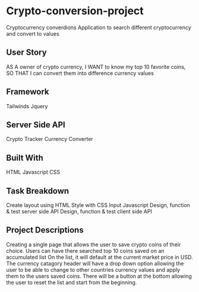 # Crypto-conversion-project
Cryptocurrency converdions
Application to search different cryptocurrency and convert to values 

## User Story
AS A owner of crypto currency, I WANT to know my top 10 favorite coins, SO THAT I can convert them into difference currency values

## Framework
Tailwinds
Jquery

## Server Side API
Crypto Tracker
Currency Converter

## Built With
HTML
Javascript
CSS

## Task Breakdown
Create layout using HTML
Style with CSS
Input Javascript
Design, function & test server side API
Design, function & test client side API

## Project Descriptions
Creating a single page that allows the user to save crypto coins of their choice.
Users can have there searched top 10 coins saved on an accumulated list
On the list, it will default at the current market price in USD.
The currency catagory header will have a drop down option allowing the user to be able to change to other countries currency values and apply them to the users saved coins.
There will be a button at the bottom allowing the user to reset the list and start from the beginning.
